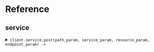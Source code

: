 # Reference
## service
<details><summary><code>client.service.post(path_param, service_param, resource_param, endpoint_param) -> </code></summary>
<dl>
<dd>

#### 🔌 Usage

<dl>
<dd>

<dl>
<dd>

```ruby
client.service.post();
```
</dd>
</dl>
</dd>
</dl>

#### ⚙️ Parameters

<dl>
<dd>

<dl>
<dd>

**pathParam:** `String` 
    
</dd>
</dl>

<dl>
<dd>

**serviceParam:** `String` 
    
</dd>
</dl>

<dl>
<dd>

**resourceParam:** `String` 
    
</dd>
</dl>

<dl>
<dd>

**endpointParam:** `Integer` 
    
</dd>
</dl>
</dd>
</dl>


</dd>
</dl>
</details>
